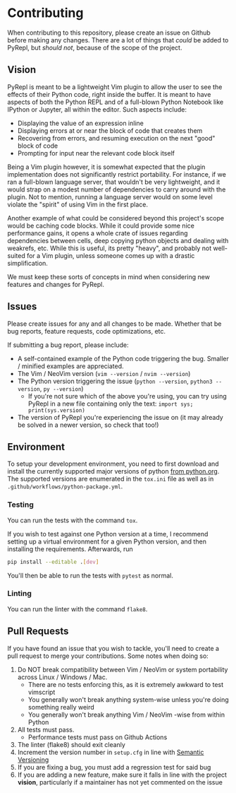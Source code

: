# Contributing

When contributing to this repository, please create an issue on Github before making any changes. There are a lot of things that *could* be added to PyRepl, but *should not*, because of the scope of the project.

## Vision


PyRepl is meant to be a lightweight Vim plugin to allow the user to see the effects of their Python code, right inside the buffer. It is meant to have aspects of both the Python REPL and of a full-blown Python Notebook like IPython or Jupyter, all within the editor. Such aspects include:

 - Displaying the value of an expression inline
 - Displaying errors at or near the block of code that creates them
 - Recovering from errors, and resuming execution on the next "good" block of code
 - Prompting for input near the relevant code block itself

Being a Vim plugin however, it is somewhat expected that the plugin implementation does not significantly restrict portability. For instance, if we ran a full-blown language server, that wouldn't be very lightweight, and it would strap on a modest number of dependencies to carry around with the plugin. Not to mention, running a language server would on some level violate the "spirit" of using Vim in the first place.

Another example of what could be considered beyond this project's scope would be caching code blocks. While it could provide some nice performance gains, it opens a whole crate of issues regarding dependencies between cells, deep copying python objects and dealing with weakrefs, etc. While this is useful, its pretty "heavy", and probably not well-suited for a Vim plugin, unless someone comes up with a drastic simplification.

We must keep these sorts of concepts in mind when considering new features and changes for PyRepl.

## Issues

Please create issues for any and all changes to be made. Whether that be bug reports, feature requests, code optimizations, etc. 

If submitting a bug report, please include:

 - A self-contained example of the Python code triggering the bug. Smaller / minified examples are appreciated.
 - The Vim / NeoVim version (`vim --version` / `nvim --version`)
 - The Python version triggering the issue (`python --version`, `python3 --version`, `py --version`)
 	- If you're not sure which of the above you're using, you can try using PyRepl in a new file containing only the text: `import sys; print(sys.version)`
 - The version of PyRepl you're experiencing the issue on (it may already be solved in a newer version, so check that too!)

## Environment

To setup your development environment, you need to first download and install the currently supported major versions of python [from python.org](https://www.python.org/downloads/). The supported versions are enumerated in the `tox.ini` file as well as in `.github/workflows/python-package.yml`.

### Testing

You can run the tests with the command `tox`. 

If you wish to test against one Python version at a time, I recommend setting up a virtual environment for a given Python version, and then installing the requirements. Afterwards, run

```bash
pip install --editable .[dev]
```

You'll then be able to run the tests with `pytest` as normal.

### Linting

You can run the linter with the command `flake8`.

## Pull Requests

If you have found an issue that you wish to tackle, you'll need to create a pull request to merge your contributions. Some notes when doing so:

 1. Do NOT break compatibility between Vim / NeoVim or system portability across Linux / Windows / Mac.
 	- There are no tests enforcing this, as it is extremely awkward to test vimscript
	- You generally won't break anything system-wise unless you're doing something really weird
	- You generally won't break anything Vim / NeoVim -wise from within Python
 2. All tests must pass.
 	- Performance tests must pass on Github Actions
 3. The linter (flake8) should exit cleanly
 4. Increment the version number in `setup.cfg` in line with [Semantic Versioning](https://semver.org/)
 5. If you are fixing a bug, you must add a regression test for said bug
 6. If you are adding a new feature, make sure it falls in line with the project **vision**, particularly if a maintainer has not yet commented on the issue
	

